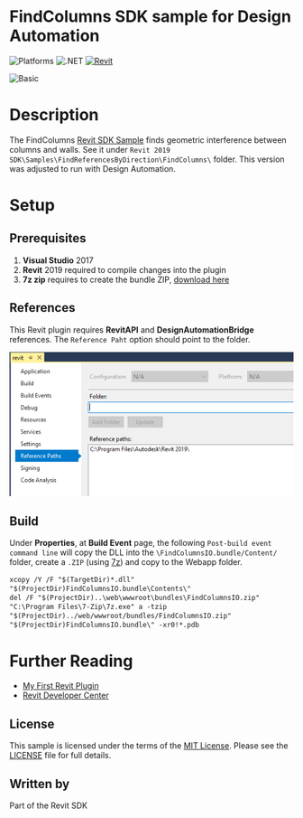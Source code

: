 # FindColumns SDK sample for Design Automation

![Platforms](https://img.shields.io/badge/Plugins-Windows-lightgray.svg)
![.NET](https://img.shields.io/badge/.NET%20Framework-4.7-blue.svg)
[![Revit](https://img.shields.io/badge/Revit-2019-lightblue.svg)](http://developer.autodesk.com/)

![Basic](https://img.shields.io/badge/Level-Basic-blue.svg)

# Description

The FindColumns [Revit SDK Sample](https://www.autodesk.com/developer-network/platform-technologies/revit) finds geometric interference between columns and walls. See it under `Revit 2019 SDK\Samples\FindReferencesByDirection\FindColumns\` folder. This version was adjusted to run with Design Automation.

# Setup

## Prerequisites

1. **Visual Studio** 2017
2. **Revit** 2019 required to compile changes into the plugin
3. **7z zip** requires to create the bundle ZIP, [download here](https://www.7-zip.org/)

## References

This Revit plugin requires **RevitAPI** and **DesignAutomationBridge** references. The `Reference Paht` option should point to the folder.

![](reference_path.png)

## Build

Under **Properties**, at **Build Event** page, the following `Post-build event command line` will copy the DLL into the `\FindColumnsIO.bundle/Content/` folder, create a `.ZIP` (using [7z](https://www.7-zip.org/)) and copy to the Webapp folder.

```
xcopy /Y /F "$(TargetDir)*.dll" "$(ProjectDir)FindColumnsIO.bundle\Contents\"
del /F "$(ProjectDir)..\web\wwwroot\bundles\FindColumnsIO.zip"
"C:\Program Files\7-Zip\7z.exe" a -tzip "$(ProjectDir)../web/wwwroot/bundles/FindColumnsIO.zip" "$(ProjectDir)FindColumnsIO.bundle\" -xr0!*.pdb
```

# Further Reading

- [My First Revit Plugin](https://knowledge.autodesk.com/support/revit-products/learn-explore/caas/simplecontent/content/my-first-revit-plug-overview.html)
- [Revit Developer Center](https://www.autodesk.com/developer-network/platform-technologies/revit)

## License

This sample is licensed under the terms of the [MIT License](http://opensource.org/licenses/MIT). Please see the [LICENSE](LICENSE) file for full details.

## Written by

Part of the Revit SDK